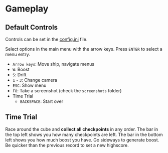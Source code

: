 # Gameplay

## Default Controls

Controls can be set in the [config.ini](./02-configuration.html#configini) file.

Select options in the main menu with the arrow keys. Press `ENTER` to select a menu entry.

+ `Arrow keys`: Move ship, navigate menus
+ `W`: Boost
+ `S`: Drift
+ `1` - `3`: Change camera
+ `ESC`: Show menu
+ `F8`: Take a screenshot (check the `screenshots` folder)
+ Time Trial
    + `BACKSPACE`: Start over


## Time Trial
Race around the cube and **collect all checkpoints** in any order. The bar in the top left shows you how many checkpoints are left. The bar in the bottom left shows you how much boost you have. Go sideways to generate boost.
Be quicker than the previous record to set a new highscore.
